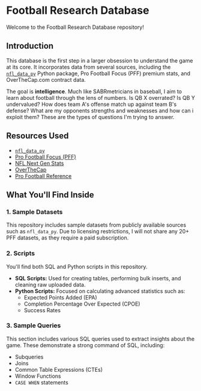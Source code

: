 # Football Research Database

Welcome to the Football Research Database repository!

## Introduction

This database is the first step in a larger obsession to understand the game at its core. It incorporates data from several sources, including the [`nfl_data_py`](https://github.com/nflverse/nfl_data_py) Python package, Pro Football Focus (PFF) premium stats, and OverTheCap.com contract data.

The goal is **intelligence**. Much like SABRmetricians in baseball, I aim to learn about football through the lens of numbers. Is QB X overrated? Is QB Y undervalued? How does team A's offense match up against team B's defense? What are my opponents strengths and weaknesses and how can i exploit them? These are the types of questions I'm trying to answer.

## Resources Used

- [`nfl_data_py`](https://github.com/nflverse/nfl_data_py)
- [Pro Football Focus (PFF)](https://www.pff.com/)
- [NFL Next Gen Stats](https://www.nfl.com/stats/next-gen-stats/)
- [OverTheCap](https://overthecap.com/)
- [Pro Football Reference](https://www.pro-football-reference.com/)

## What You'll Find Inside

### 1. Sample Datasets

This repository includes sample datasets from publicly available sources such as `nfl_data_py`. Due to licensing restrictions, I will not share any 20+ PFF datasets, as they require a paid subscription.

### 2. Scripts

You'll find both SQL and Python scripts in this repository.

- **SQL Scripts:** Used for creating tables, performing bulk inserts, and cleaning raw uploaded data.
- **Python Scripts:** Focused on calculating advanced statistics such as:
  - Expected Points Added (EPA)
  - Completion Percentage Over Expected (CPOE)
  - Success Rates

### 3. Sample Queries

This section includes various SQL queries used to extract insights about the game. These demonstrate a strong command of SQL, including:

- Subqueries  
- Joins  
- Common Table Expressions (CTEs)  
- Window Functions  
- `CASE WHEN` statements
